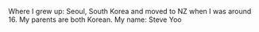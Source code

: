 Where I grew up: Seoul, South Korea and moved to NZ when I was around 16. My parents are both Korean. My name: Steve Yoo
